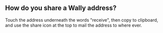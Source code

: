 ## How do you share a Wally address?
Touch the address underneath the words "receive", then copy to clipboard, and use the share icon at the top to mail the address to where ever. 
